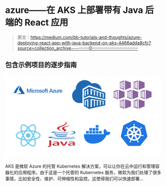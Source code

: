 # azure——在 AKS 上部署带有 Java 后端的 React 应用

> 原文：<https://medium.com/bb-tutorials-and-thoughts/azure-deploying-react-app-with-java-backend-on-aks-4466adda8cfc?source=collection_archive---------0----------------------->

## 包含示例项目的逐步指南

![](img/fae54ea16de100ede14249def78a4d2b.png)

AKS 是微软 Azure 的托管 Kubernetes 解决方案，可以让你在云中运行和管理容器化的应用程序。由于这是一个托管的 Kubernetes 服务，微软为我们处理了很多事情，比如安全性、维护、可伸缩性和监控。这使得我们可以快速部署…